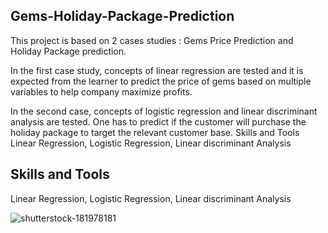 ## Gems-Holiday-Package-Prediction
This project is based on 2 cases studies : Gems Price Prediction and Holiday Package prediction.

In the first case study, concepts of linear regression are tested and it is expected from the learner to predict the price of gems based on multiple variables to help company maximize profits. 

In the second case, concepts of logistic regression and linear discriminant analysis are tested. One has to predict if the customer will purchase the holiday package to target the relevant customer base.  Skills and Tools  Linear Regression, Logistic Regression, Linear discriminant Analysis

## Skills and Tools

Linear Regression, Logistic Regression, Linear discriminant Analysis

![shutterstock-181978181](https://user-images.githubusercontent.com/87828805/147233447-8fd523fe-1765-4859-8c48-3636c21fb341.jpg)
